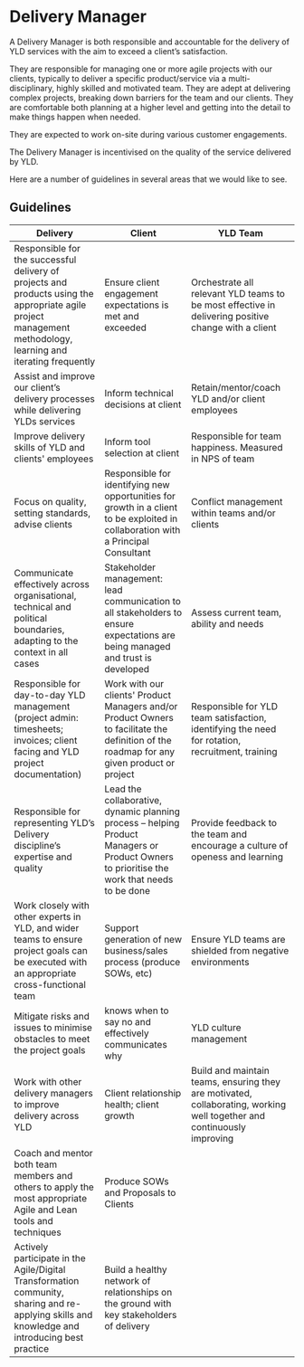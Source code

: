 # Delivery Manager

A Delivery Manager is both responsible and accountable for the delivery of YLD services with the aim to exceed a client’s satisfaction. 

They are responsible for managing one or more agile projects with our clients, typically to deliver a specific product/service via a multi-disciplinary, highly skilled and motivated team. They are adept at delivering complex projects, breaking down barriers for the team and our clients. They are comfortable both planning at a higher level and getting into the detail to make things happen when needed.

They are expected to work on-site during various customer engagements.

The Delivery Manager is incentivised on the quality of the service delivered by YLD.


Here are a number of guidelines in several areas that we would like to see.

## Guidelines

| Delivery | Client | YLD Team |
| ------ | ------ | ------ |
| Responsible for the successful delivery of projects and products using the appropriate agile project management methodology, learning and iterating frequently | Ensure client engagement expectations is met and exceeded | Orchestrate all relevant YLD teams to be most effective in delivering positive change with a client |
| Assist and improve our client’s delivery processes while delivering YLDs services | Inform technical decisions at client | Retain/mentor/coach YLD and/or client employees |
| Improve delivery skills of YLD and clients' employees | Inform tool selection at client | Responsible for team happiness. Measured in NPS of team |
| Focus on quality, setting standards, advise clients | Responsible for identifying new opportunities for growth in a client to be exploited in collaboration with a Principal Consultant | Conflict management within teams and/or clients |
| Communicate effectively across organisational, technical and political boundaries, adapting to the context in all cases | Stakeholder management: lead communication to all stakeholders to ensure expectations are being managed and trust is developed | Assess current team, ability and needs |
| Responsible for day-to-day YLD management (project admin: timesheets; invoices; client facing and YLD project documentation) | Work with our clients' Product Managers and/or Product Owners to facilitate the definition of the roadmap for any given product or project | Responsible for YLD team satisfaction, identifying the need for rotation, recruitment, training |
| Responsible for representing YLD’s Delivery discipline’s expertise and quality | Lead the collaborative, dynamic planning process – helping Product Managers or Product Owners to prioritise the work that needs to be done | Provide feedback to the team and encourage a culture of openess and learning |
| Work closely with other experts in YLD, and wider teams to ensure project goals can be executed with an appropriate cross-functional team | Support generation of new business/sales process (produce SOWs, etc) | Ensure YLD teams are shielded from negative environments |
| Mitigate risks and issues to minimise obstacles to meet the project goals | knows when to say no and effectively communicates why | YLD culture management |
| Work with other delivery managers to improve delivery across YLD | Client relationship health; client growth | Build and maintain teams, ensuring they are motivated, collaborating, working well together and continuously improving |
| Coach and mentor both team members and others to apply the most appropriate Agile and Lean tools and techniques | Produce SOWs and Proposals to Clients | 
| Actively participate in the Agile/Digital Transformation community, sharing and re-applying skills and knowledge and introducing best practice | Build a healthy network of relationships on the ground with key stakeholders of delivery |

